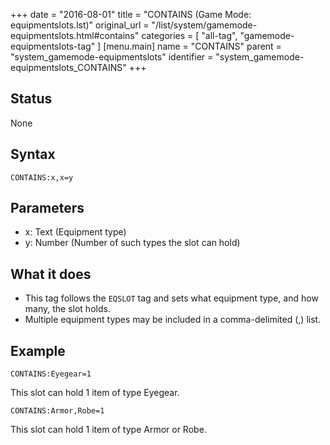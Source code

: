 +++
date = "2016-08-01"
title = "CONTAINS (Game Mode: equipmentslots.lst)"
original_url = "/list/system/gamemode-equipmentslots.html#contains"
categories = [ "all-tag", "gamemode-equipmentslots-tag" ]
[menu.main]
    name = "CONTAINS"
    parent = "system_gamemode-equipmentslots"
    identifier = "system_gamemode-equipmentslots_CONTAINS"
+++

## Status

None

## Syntax

`CONTAINS:x,x=y`

## Parameters

-   x: Text (Equipment type)
-   y: Number (Number of such types the slot can hold)



What it does
------------

-   This tag follows the `EQSLOT` tag and sets what equipment type, and
    how many, the slot holds.
-   Multiple equipment types may be included in a comma-delimited (,)
    list.

Example
-------

`CONTAINS:Eyegear=1`

This slot can hold 1 item of type Eyegear.

`CONTAINS:Armor,Robe=1`

This slot can hold 1 item of type Armor or Robe.

